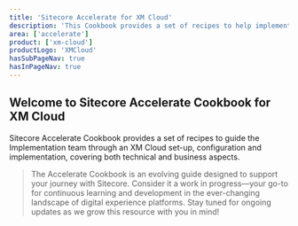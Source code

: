 ```yaml
---
title: 'Sitecore Accelerate for XM Cloud'
description: 'This Cookbook provides a set of recipes to help implementing XM Cloud through setup, configuration and implemenation.'
area: ['accelerate']
product: ['xm-cloud']
productLogo: 'XMCloud'
hasSubPageNav: true
hasInPageNav: true
---
```


## Welcome to Sitecore Accelerate Cookbook for XM Cloud
Sitecore Accelerate Cookbook provides a set of recipes to guide the Implementation team through an XM Cloud set-up, configuration and implementation, covering both technical and business aspects.

> The Accelerate Cookbook is an evolving guide designed to support your journey with Sitecore. Consider it a work in progress—your go-to for continuous learning and development in the ever-changing landscape of digital experience platforms. Stay tuned for ongoing updates as we grow this resource with you in mind!